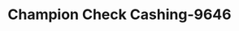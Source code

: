 ---
f_zip-code: 92234
f_state-code: CA
title: Champion Check Cashing-9646
f_phone: 760-321-1816
f_city-only: Cathedral City
f_address: 35250 Date Palm Drive Suite C Cathedral City
f_location-unique-id: '9646'
slug: champion-check-cashing-9646
updated-on: '2024-05-30T13:46:58.046Z'
created-on: '2024-05-30T13:36:59.803Z'
published-on: '2024-05-30T13:54:32.469Z'
f_city-state: cms/city/cathedral-city-ca.md
f_company: cms/company/champion-check-cashing.md
f_state: cms/state/california.md
layout: '[payday-loan].html'
tags: payday-loan
---